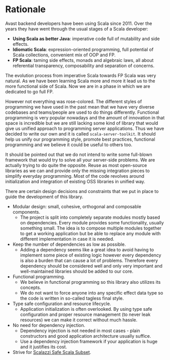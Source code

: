 # Rationale

Avast backend developers have been using Scala since 2011. Over the years they have went through the usual stages of a Scala developer:

* **Using Scala as better Java**: imperative code full of mutability and side effects.
* **Idiomatic Scala**: expression-oriented programming, full potential of Scala collections, convenient mix of OOP and FP.
* **FP Scala**: taming side effects, monads and algebraic laws, all about referential transparency, composability and separation of concerns.

The evolution process from imperative Scala towards FP Scala was very natural. As we have been learning Scala more and more it lead us to
the more functional side of Scala. Now we are in a phase in which we are dedicated to go full FP.

However not everything was rose-colored. The different styles of programming we have used in the past mean that we have very diverse
codebases and teams/people are used to do things differently. Functional programming is very popular nowadays and the amount of innovation
in that space is incredible but we are still lacking some kind of library that would give us unified approach to programming server
applications. Thus we have decided to write our own and it is called `scala-server-toolkit`. It should help us unify our programming style,
promote best practices, functional programming and we believe it could be useful to others too.

It should be pointed out that we do not intend to write some full-blown framework that would try to solve all your server-side problems.
We are actually trying to do quite the opposite. Reuse as most open-source libraries as we can and provide only the missing integration
pieces to simplify everyday programming. Most of the code revolves around initialization and integration of existing OSS libraries in
unified way.

There are certain design decisions and constraints that we put in place to guide the development of this library.

* Modular design: small, cohesive, orthogonal and composable components.
  * The project is split into completely separate modules mostly based on dependencies. Every module provides some functionality, usually
    something small. The idea is to compose multiple modules together to get a working application but be able to replace any module
    with different implementation in case it is needed.
* Keep the number of dependencies as low as possible.
  * Adding a dependency seems like a great idea to avoid having to implement some piece of existing logic however every dependency is also
    a burden that can cause a lot of problems. Therefore every dependency should be considered well and only very important and well-maintained
    libraries should be added to our core.
* Functional programming.
  * We believe in functional programming so this library also utilizes its concepts.
  * We do not want to force anyone into any specific effect data type so the code is written in so-called tagless final style.
* Type safe configuration and resource lifecycle.
  * Application initialization is often overlooked. By using type safe configuration and proper resource management (to never leak resources)
    we can make it correct without much hassle.
* No need for dependency injection.
  * Dependency injection is not needed in most cases - plain constructors and good application architecture usually suffice.
  * Use a dependency injection framework if your application is huge and it justifies its cost.
* Strive for [Scalazzi Safe Scala Subset](https://slides.yowconference.com/yowwest2014/Morris-ParametricityTypesDocumentationCodeReadability.pdf).

